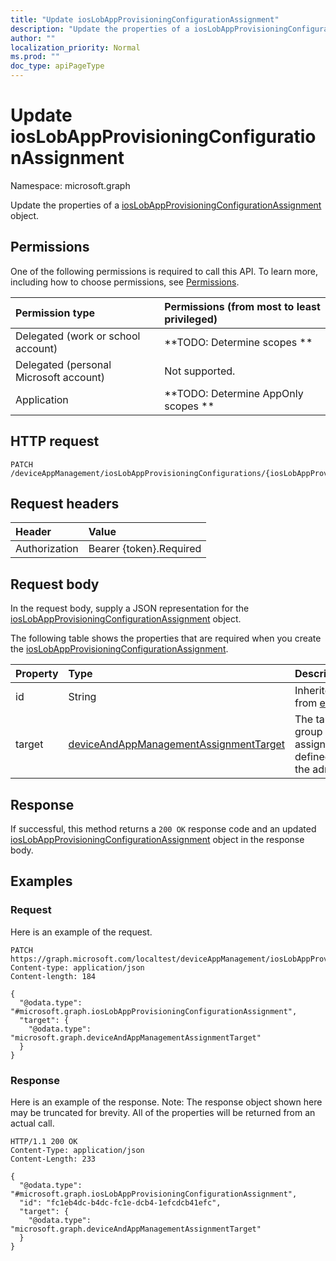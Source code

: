 ```yaml
---
title: "Update iosLobAppProvisioningConfigurationAssignment"
description: "Update the properties of a iosLobAppProvisioningConfigurationAssignment object."
author: ""
localization_priority: Normal
ms.prod: ""
doc_type: apiPageType
---
```


# Update iosLobAppProvisioningConfigurationAssignment

Namespace: microsoft.graph

Update the properties of a [iosLobAppProvisioningConfigurationAssignment](../resources/ioslobappprovisioningconfigurationassignment.md) object.

## Permissions
One of the following permissions is required to call this API. To learn more, including how to choose permissions, see [Permissions](/concepts/permissions-reference.md).

|Permission type|Permissions (from most to least privileged)|
|:---|:---|
|Delegated (work or school account)|**TODO: Determine scopes **|
|Delegated (personal Microsoft account)|Not supported.|
|Application|**TODO: Determine AppOnly scopes **|

## HTTP request
<!-- {
  "blockType": "ignored"
}
-->
``` http
PATCH /deviceAppManagement/iosLobAppProvisioningConfigurations/{iosLobAppProvisioningConfigurationId}/assignments/{iosLobAppProvisioningConfigurationAssignmentId}
```

## Request headers
|Header|Value|
|:---|:---|
|Authorization|Bearer {token}.Required|

## Request body
In the request body, supply a JSON representation for the [iosLobAppProvisioningConfigurationAssignment](../resources/ioslobappprovisioningconfigurationassignment.md) object.

The following table shows the properties that are required when you create the [iosLobAppProvisioningConfigurationAssignment](../resources/ioslobappprovisioningconfigurationassignment.md).

|Property|Type|Description|
|:---|:---|:---|
|id|String| Inherited from [entity](../resources/entity.md)|
|target|[deviceAndAppManagementAssignmentTarget](../resources/deviceandappmanagementassignmenttarget.md)|The target group assignment defined by the admin.|



## Response
If successful, this method returns a `200 OK` response code and an updated [iosLobAppProvisioningConfigurationAssignment](../resources/ioslobappprovisioningconfigurationassignment.md) object in the response body.

## Examples

### Request
Here is an example of the request.
<!-- {
  "blockType": "request",
  "name": "update_ioslobappprovisioningconfigurationassignment"
}
-->
``` http
PATCH https://graph.microsoft.com/localtest/deviceAppManagement/iosLobAppProvisioningConfigurations/{iosLobAppProvisioningConfigurationId}/assignments/{iosLobAppProvisioningConfigurationAssignmentId}
Content-type: application/json
Content-length: 184

{
  "@odata.type": "#microsoft.graph.iosLobAppProvisioningConfigurationAssignment",
  "target": {
    "@odata.type": "microsoft.graph.deviceAndAppManagementAssignmentTarget"
  }
}
```

### Response
Here is an example of the response. Note: The response object shown here may be truncated for brevity. All of the properties will be returned from an actual call.
<!-- {
  "blockType": "response",
  "truncated": true
}
-->
``` http
HTTP/1.1 200 OK
Content-Type: application/json
Content-Length: 233

{
  "@odata.type": "#microsoft.graph.iosLobAppProvisioningConfigurationAssignment",
  "id": "fc1eb4dc-b4dc-fc1e-dcb4-1efcdcb41efc",
  "target": {
    "@odata.type": "microsoft.graph.deviceAndAppManagementAssignmentTarget"
  }
}
```


